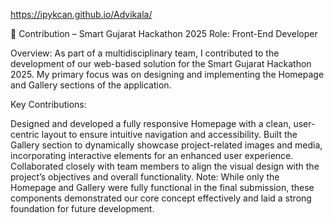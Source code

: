 https://ipykcan.github.io/Advikala/



💼 Contribution – Smart Gujarat Hackathon 2025
Role: Front-End Developer

Overview:
As part of a multidisciplinary team, I contributed to the development of our web-based solution for the Smart Gujarat Hackathon 2025. My primary focus was on designing and implementing the Homepage and Gallery sections of the application.

Key Contributions:

Designed and developed a fully responsive Homepage with a clean, user-centric layout to ensure intuitive navigation and accessibility.
Built the Gallery section to dynamically showcase project-related images and media, incorporating interactive elements for an enhanced user experience.
Collaborated closely with team members to align the visual design with the project’s objectives and overall functionality.
Note: While only the Homepage and Gallery were fully functional in the final submission, these components demonstrated our core concept effectively and laid a strong foundation for future development.

